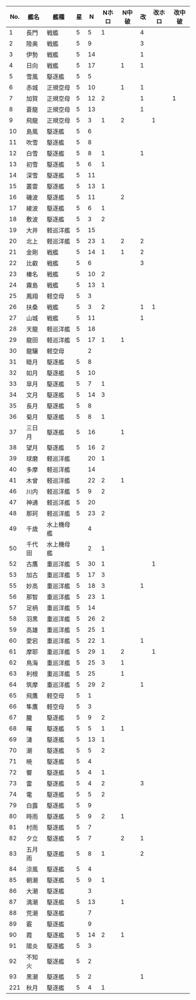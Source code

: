|No.|艦名|艦種|星|N|Nホロ|N中破|改|改ホロ|改中破|
|---|---|---|---|---|---|---|---|---|---|
|1|長門|戦艦|5|5|1||4|||
|2|陸奥|戦艦|5|9|||3|||
|3|伊勢|戦艦|5|14|||1|||
|4|日向|戦艦|5|17||1|1|||
|5|雪風|駆逐艦|5|5||||||
|6|赤城|正規空母|5|10||1|1|||
|7|加賀|正規空母|5|12|2||1||1|
|8|蒼龍|正規空母|5|13|||1|||
|9|飛龍|正規空母|5|3|1|2||1||
|10|島風|駆逐艦|5|6||||||
|11|吹雪|駆逐艦|5|8||||||
|12|白雪|駆逐艦|5|8|1||1|||
|13|初雪|駆逐艦|5|6|1|||||
|14|深雪|駆逐艦|5|11||||||
|15|叢雲|駆逐艦|5|13|1|||||
|16|磯波|駆逐艦|5|11||2||||
|17|綾波|駆逐艦|5|6|1|||||
|18|敷波|駆逐艦|5|3|2|||||
|19|大井|軽巡洋艦|5|15||||||
|20|北上|軽巡洋艦|5|23|1|2|2|||
|21|金剛|戦艦|5|14|1|1|2|||
|22|比叡|戦艦|5|6|||3|||
|23|榛名|戦艦|5|10|2|||||
|24|霧島|戦艦|5|13|1|||||
|25|鳳翔|軽空母|5|3||||||
|26|扶桑|戦艦|5|3|2||1|1||
|27|山城|戦艦|5|11|||1|||
|28|天龍|軽巡洋艦|5|18||||||
|29|龍田|軽巡洋艦|5|17|1|1||||
|30|龍驤|軽空母||2||||||
|31|睦月|駆逐艦|5|8||||||
|32|如月|駆逐艦|5|10||||||
|33|皐月|駆逐艦|5|7|1|||||
|34|文月|駆逐艦|5|14|3|||||
|35|長月|駆逐艦|5|8||||||
|36|菊月|駆逐艦|5|8|1|||||
|37|三日月|駆逐艦|5|16||1||||
|38|望月|駆逐艦|5|16|2|||||
|39|球磨|軽巡洋艦||20|1|||||
|40|多摩|軽巡洋艦||14||||||
|41|木曾|軽巡洋艦||22|2|1||||
|46|川内|軽巡洋艦|5|9|2|||||
|47|神通|軽巡洋艦|5|20||||||
|48|那珂|軽巡洋艦|5|23|2|||||
|49|千歳|水上機母艦||4||||||
|50|千代田|水上機母艦||2|1|||||
|52|古鷹|重巡洋艦|5|30|1|||1||
|53|加古|重巡洋艦|5|17|3|||||
|55|妙高|重巡洋艦|5|18|3||1|||
|56|那智|重巡洋艦|5|23|1|||||
|57|足柄|重巡洋艦|5|14||||||
|58|羽黒|重巡洋艦|5|26|2|||||
|59|高雄|重巡洋艦|5|25|1|||||
|60|愛宕|重巡洋艦|5|22|1||1|||
|61|摩耶|重巡洋艦|5|29|1|2||1||
|62|鳥海|重巡洋艦|5|25|3|1||||
|63|利根|重巡洋艦|5|25||1||||
|64|筑摩|重巡洋艦|5|29|2||1|||
|65|飛鷹|軽空母|5|1||||||
|66|隼鷹|軽空母|5|3||||||
|67|朧|駆逐艦|5|9|2|||||
|68|曙|駆逐艦|5|5|1|1||||
|69|漣|駆逐艦|5|13|1|||||
|70|潮|駆逐艦|5|5|2|||||
|71|暁|駆逐艦|5|4||||||
|72|響|駆逐艦|5|4|1|||||
|73|雷|駆逐艦|5|4|2||3|||
|74|電|駆逐艦|5|5|2|||||
|79|白露|駆逐艦|5|9||||||
|80|時雨|駆逐艦|5|9|2|1||||
|81|村雨|駆逐艦|5|7||||||
|82|夕立|駆逐艦|5|7||2|1|||
|83|五月雨|駆逐艦|5|8|1||2|||
|84|涼風|駆逐艦|5|4||||||
|85|朝潮|駆逐艦|5|9|1|||||
|86|大潮|駆逐艦||3||||||
|87|満潮|駆逐艦|5|13||1||||
|88|荒潮|駆逐艦||7||||||
|89|霰|駆逐艦||9||||||
|90|霞|駆逐艦|5|14|2|1||||
|91|陽炎|駆逐艦|5|3||||||
|92|不知火|駆逐艦|5|2||||||
|93|黒潮|駆逐艦|5|2|||1|||
|221|秋月|駆逐艦|5|4|1|||||
